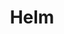 ---
title: "Helm"
description: "Application management"
weight: 3
banner: "images/helm.png"
tags: [kubernetes, infrastructure]
categories: [kubernetes]
level: [introductory]
---